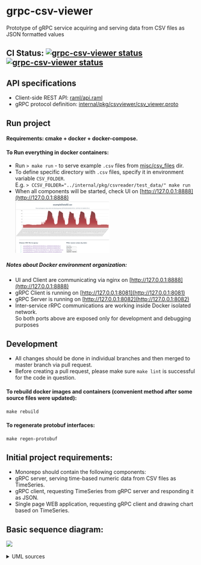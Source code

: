 # grpc-csv-viewer
Prototype of gRPC service acquiring and serving data from CSV files as JSON formatted values

## CI Status: <a href="https://github.com/toorosan/grpc-csv-viewer"><img alt="grpc-csv-viewer status" src="https://github.com/toorosan/grpc-csv-viewer/workflows/Go/badge.svg"></a> <a href="https://github.com/toorosan/grpc-csv-viewer"><img alt="grpc-csv-viewer status" src="https://github.com/toorosan/grpc-csv-viewer/workflows/golangci-lint/badge.svg"></a>

## API specifications
- Client-side REST API: [raml/api.raml](raml/api.raml)
- gRPC protocol definition: [internal/pkg/csvviewer/csv_viewer.proto](internal/pkg/csvviewer/csv_viewer.proto)

## Run project
#### Requirements: cmake + docker + docker-compose.
#### To Run everything in docker containers:
- Run `> make run` - to serve example `.csv` files from [misc/csv_files](misc/csv_files) dir.
- To define specific directory with `.csv` files, specify it in environment variable `CSV_FOLDER`.
<br>E.g. `> CCSV_FOLDER="../internal/pkg/csvreader/test_data/" make run`
- When all components will be started, check UI on [http://127.0.0.1:8888](http://127.0.0.1:8888)
<br><a href="misc/ui-example.png"><img alt="UI example" title="UI example" src="misc/ui-example.png" width="250"></a>
##### Notes about Docker environment organization:
- UI and Client are communicating via nginx on [http://127.0.0.1:8888](http://127.0.0.1:8888)
- gRPC Client is running on [http://127.0.0.1:8081](http://127.0.0.1:8081)
- gRPC Server is running on [http://127.0.0.1:8082](http://127.0.0.1:8082)
- Inter-service rRPC communications are working inside Docker isolated network.
<br>So both ports above are exposed only for development and debugging purposes


## Development
- All changes should be done in individual branches and then merged to master branch via pull request.
- Before creating a pull request, please make sure `make lint` is successful for the code in question.


#### To rebuild docker images and containers (convenient method after some source files were updated):
  ```make rebuild```

#### To regenerate protobuf interfaces:
  ```make regen-protobuf```

## Initial project requirements:
- Monorepo should contain the following components:
- gRPC server, serving time-based numeric data from CSV files as TimeSeries.
- gRPC client, requesting TimeSeries from gRPC server and responding it as JSON.
- Single page WEB application, requesting gRPC client and drawing chart based on TimeSeries.

## Basic sequence diagram:
![](misc/req-sequence.svg)
<details>
  <summary>UML sources</summary>

```
@startuml gRPC proto
    actor Browser
        ServiceInitiator -> gRPCClient **: Initialization, \nacquire configuration \nwith gPRC address
        note left: gRPC client initialization
        activate gRPCClient
        gRPCClient -> gRPCClient : Start serving \n/index.html for \nHTTP GET requests
        gRPCClient -> gRPCClient : Start serving \n/timeseries for \nHTTP GET requests
        return Service initialized successfully

    loop while  "gRPC client available only"
        Browser -> gRPCClient : HTTP GET /
        activate gRPCClient
        return Respond with index.html
        'UI <- gRPCClient : GET /index.html
        Browser -> UI ** : Compile and prepare WEB UI
        activate UI
        UI -> gRPCClient: HTTP GET /timeseries
        activate gRPCClient
        gRPCClient --> gRPCServer: gRPC request, \nfailed as server is \nnot available
        return HTTP error 502 \nBad Gateway
        return Error: gRPC server is not available
    end
        ServiceInitiator -> gRPCServer ** : Initialization, \nacquire configuration \nwith CSV file location
        note left: gRPC server initialization
        activate gRPCServer
        gRPCServer -> gRPCServer : Index CSV file
        gRPCServer -> gRPCServer : Start serving gRPC requests
        return Service initialized successfully
    loop while "gRPCServer and gRPCClient are active"
        Browser -> gRPCClient : HTTP GET /
        activate gRPCClient
        return Respond with index.html
        'UI <- gRPCClient : GET /index.html
        Browser -> UI ** : Compile and prepare WEB UI
        activate UI
        UI -> gRPCClient: HTTP GET /timeseries
        activate gRPCClient
        gRPCClient -> gRPCServer: gRPC request
        activate gRPCServer
        gRPCServer -> gRPCServer: Read dataset \nfrom CSV file
        gRPCServer -> gRPCServer: Convert dataset \nto TimeSeries
        return gRPC Respond with TimeSeries
        return HTTP respond with \nTimeSeries JSON
        return Show TimeSeries chart
    end
    ...
    Browser -> UI !! : Close page with \nWEB application
@enduml
```
</details>
